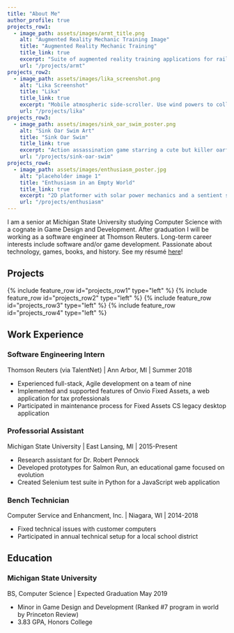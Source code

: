 ```yaml
---
title: "About Me"
author_profile: true
projects_row1:
  - image_path: assets/images/armt_title.png
    alt: "Augmented Reality Mechanic Training Image"
    title: "Augmented Reality Mechanic Training"
    title_link: true
    excerpt: "Suite of augmented reality training applications for railroad mechanics, developed as part of a capstone project sponsored by Union Pacific."
    url: "/projects/armt"
projects_row2:
  - image_path: assets/images/lika_screenshot.png
    alt: "Lika Screenshot"
    title: "Lika"
    title_link: true
    excerpt: "Mobile atmospheric side-scroller. Use wind powers to collect leaves and save a forest!"
    url: "/projects/lika"
projects_row3:
  - image_path: assets/images/sink_oar_swim_poster.png
    alt: "Sink Oar Swim Art"
    title: "Sink Oar Swim"
    title_link: true
    excerpt: "Action assassination game starring a cute but killer oarfish. Kill all the targets!"
    url: "/projects/sink-oar-swim"
projects_row4:
  - image_path: assets/images/enthusiasm_poster.jpg
    alt: "placeholder image 1"
    title: "Enthusiasm in an Empty World"
    title_link: true
    excerpt: "2D platformer with solar power mechanics and a sentient space rover."
    url: "/projects/enthusiasm"
---
```


I am a senior at Michigan State University studying Computer Science with a cognate in Game Design and Development. After graduation I will be working as a software engineer at Thomson Reuters. Long-term career interests include software and/or game development. Passionate about technology, games, books, and history. See my résumé [here](/assets/content/Jacob-Cousineau-Resume.pdf)!

## Projects
{% include feature_row id="projects_row1" type="left" %}
{% include feature_row id="projects_row2" type="left" %}
{% include feature_row id="projects_row3" type="left" %}
{% include feature_row id="projects_row4" type="left" %}

## Work Experience

### Software Engineering Intern
Thomson Reuters (via TalentNet) | Ann Arbor, MI | Summer 2018
- Experienced full-stack, Agile development on a team of nine
- Implemented and supported features of Onvio Fixed Assets, a web application for tax professionals
- Participated in maintenance process for Fixed Assets CS legacy desktop application

### Professorial Assistant
Michigan State University | East Lansing, MI | 2015-Present
- Research assistant for Dr. Robert Pennock
- Developed prototypes for Salmon Run, an educational game focused on evolution
- Created Selenium test suite in Python for a JavaScript web application

### Bench Technician
Computer Service and Enhancment, Inc. | Niagara, WI | 2014-2018
- Fixed technical issues with customer computers
- Participated in annual technical setup for a local school district

## Education

### Michigan State University
BS, Computer Science | Expected Graduation May 2019
- Minor in Game Design and Development (Ranked #7 program in world by Princeton Review)
- 3.83 GPA, Honors College